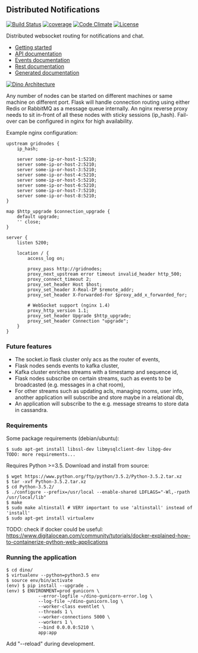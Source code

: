 Distributed Notifications
----
[![Build Status](https://travis-ci.org/thenetcircle/dino.svg?branch=master)](https://travis-ci.org/thenetcircle/dino)
[![coverage](https://codecov.io/gh/thenetcircle/dino/branch/master/graph/badge.svg)](https://codecov.io/gh/thenetcircle/dino)
[![Code Climate](https://codeclimate.com/github/thenetcircle/dino/badges/gpa.svg)](https://codeclimate.com/github/thenetcircle/dino)
[![License](https://img.shields.io/github/license/thenetcircle/dino.svg)](LICENSE)


Distributed websocket routing for notifications and chat.

* [Getting started](docs/md/getting_started.md)
* [API documentation](docs/md/api.md)
* [Events documentation](docs/md/events.md)
* [Rest documentation](docs/md/rest.md)
* [Generated documentation](https://thenetcircle.github.io/dino/)

[![Dino Architecture](https://raw.githubusercontent.com/thenetcircle/dino/master/docs/dino-arch.png)](https://raw.githubusercontent.com/thenetcircle/dino/master/docs/dino-arch.svg)

Any number of nodes can be started on different machines or same machine on different port. Flask will handle connection
 routing using either Redis or RabbitMQ as a message queue internally. An nginx reverse proxy needs to sit in-front of
 all these nodes with sticky sessions (ip_hash). Fail-over can be configured in nginx for high availability.
 
Example nginx configuration:

    upstream gridnodes {
        ip_hash;
    
        server some-ip-or-host-1:5210;
        server some-ip-or-host-2:5210;
        server some-ip-or-host-3:5210;
        server some-ip-or-host-4:5210;
        server some-ip-or-host-5:5210;
        server some-ip-or-host-6:5210;
        server some-ip-or-host-7:5210;
        server some-ip-or-host-8:5210;
    }
    
    map $http_upgrade $connection_upgrade {
        default upgrade;
        '' close;
    }
    
    server {
        listen 5200;
    
        location / {
            access_log on;
    
            proxy_pass http://gridnodes;
            proxy_next_upstream error timeout invalid_header http_500;
            proxy_connect_timeout 2;
            proxy_set_header Host $host;
            proxy_set_header X-Real-IP $remote_addr;
            proxy_set_header X-Forwarded-For $proxy_add_x_forwarded_for;
    
            # WebSocket support (nginx 1.4)
            proxy_http_version 1.1;
            proxy_set_header Upgrade $http_upgrade;
            proxy_set_header Connection "upgrade";
        }
    }

### Future features

* The socket.io flask cluster only acs as the router of events,
* Flask nodes sends events to kafka cluster,
* Kafka cluster enriches streams with a timestamp and sequence id,
* Flask nodes subscribe on certain streams, such as events to be broadcasted (e.g. messages in a chat room),
* For other streams such as updating acls, managing rooms, user info, another application will subscribe and store maybe in a relational db,
* An application will subscribe to the e.g. message streams to store data in cassandra.

### Requirements

Some package requirements (debian/ubuntu):

    $ sudo apt-get install libssl-dev libmysqlclient-dev libpg-dev
    TODO: more requirements...

Requires Python >=3.5. Download and install from source:

    $ wget https://www.python.org/ftp/python/3.5.2/Python-3.5.2.tar.xz
    $ tar -xvf Python-3.5.2.tar.xz
    $ cd Python-3.5.2/
    $ ./configure --prefix=/usr/local --enable-shared LDFLAGS="-Wl,-rpath /usr/local/lib"
    $ make
    $ sudo make altinstall # VERY important to use 'altinstall' instead of 'install'
    $ sudo apt-get install virtualenv
    
TODO: check if docker could be useful: https://www.digitalocean.com/community/tutorials/docker-explained-how-to-containerize-python-web-applications

### Running the application

    $ cd dino/
    $ virtualenv --python=python3.5 env
    $ source env/bin/activate
    (env) $ pip install --upgrade .
    (env) $ ENVIRONMENT=prod gunicorn \
                --error-logfile ~/dino-gunicorn-error.log \
                --log-file ~/dino-gunicorn.log \
                --worker-class eventlet \
                --threads 1 \
                --worker-connections 5000 \
                --workers 1 \
                --bind 0.0.0.0:5210 \
                app:app
                
Add "--reload" during development.
